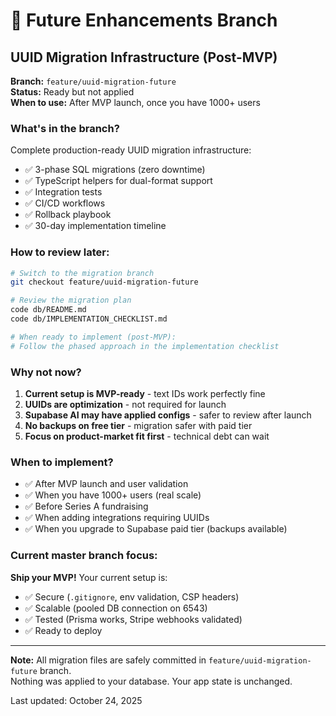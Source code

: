 # 📌 Future Enhancements Branch

## UUID Migration Infrastructure (Post-MVP)

**Branch:** `feature/uuid-migration-future`  
**Status:** Ready but not applied  
**When to use:** After MVP launch, once you have 1000+ users

### What's in the branch?

Complete production-ready UUID migration infrastructure:
- ✅ 3-phase SQL migrations (zero downtime)
- ✅ TypeScript helpers for dual-format support
- ✅ Integration tests
- ✅ CI/CD workflows
- ✅ Rollback playbook
- ✅ 30-day implementation timeline

### How to review later:

```bash
# Switch to the migration branch
git checkout feature/uuid-migration-future

# Review the migration plan
code db/README.md
code db/IMPLEMENTATION_CHECKLIST.md

# When ready to implement (post-MVP):
# Follow the phased approach in the implementation checklist
```

### Why not now?

1. **Current setup is MVP-ready** - text IDs work perfectly fine
2. **UUIDs are optimization** - not required for launch
3. **Supabase AI may have applied configs** - safer to review after launch
4. **No backups on free tier** - migration safer with paid tier
5. **Focus on product-market fit first** - technical debt can wait

### When to implement?

- ✅ After MVP launch and user validation
- ✅ When you have 1000+ users (real scale)
- ✅ Before Series A fundraising
- ✅ When adding integrations requiring UUIDs
- ✅ When you upgrade to Supabase paid tier (backups available)

### Current master branch focus:

**Ship your MVP!** Your current setup is:
- ✅ Secure (`.gitignore`, env validation, CSP headers)
- ✅ Scalable (pooled DB connection on 6543)
- ✅ Tested (Prisma works, Stripe webhooks validated)
- ✅ Ready to deploy

---

**Note:** All migration files are safely committed in `feature/uuid-migration-future` branch.  
Nothing was applied to your database. Your app state is unchanged.

Last updated: October 24, 2025
